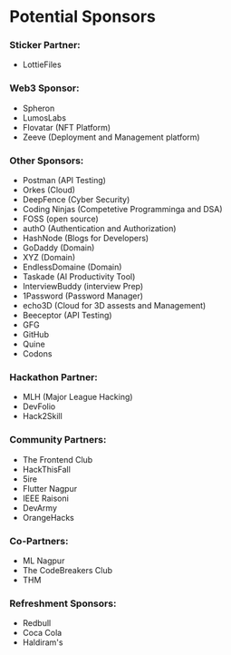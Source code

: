 # Potential Sponsors

### Sticker Partner: 
- LottieFiles

### Web3 Sponsor: 
- Spheron
- LumosLabs
- Flovatar (NFT Platform)
- Zeeve (Deployment and Management platform)

### Other Sponsors:
- Postman (API Testing)
- Orkes (Cloud)
- DeepFence (Cyber Security)
- Coding Ninjas (Competetive Programminga and DSA)
- FOSS (open source)
- authO (Authentication and Authorization)
- HashNode (Blogs for Developers)
- GoDaddy (Domain)
- XYZ (Domain)
- EndlessDomaine (Domain)
- Taskade (AI Productivity Tool)
- InterviewBuddy (interview Prep)
- 1Password (Password Manager)
- echo3D (Cloud for 3D assests and Management)
- Beeceptor (API Testing)
- GFG
- GitHub
- Quine
- Codons 

### Hackathon Partner:
- MLH (Major League Hacking)
- DevFolio
- Hack2Skill

### Community Partners:
- The Frontend Club
- HackThisFall
- 5ire
- Flutter Nagpur
- IEEE Raisoni
- DevArmy
- OrangeHacks

### Co-Partners:
- ML Nagpur
- The CodeBreakers Club
- THM

### Refreshment Sponsors:
- Redbull
- Coca Cola
- Haldiram's
